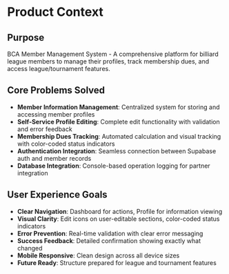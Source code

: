 # Product Context

## Purpose
BCA Member Management System - A comprehensive platform for billiard league members to manage their profiles, track membership dues, and access league/tournament features.

## Core Problems Solved
- **Member Information Management**: Centralized system for storing and accessing member profiles
- **Self-Service Profile Editing**: Complete edit functionality with validation and error feedback
- **Membership Dues Tracking**: Automated calculation and visual tracking with color-coded status indicators
- **Authentication Integration**: Seamless connection between Supabase auth and member records
- **Database Integration**: Console-based operation logging for partner integration

## User Experience Goals
- **Clear Navigation**: Dashboard for actions, Profile for information viewing
- **Visual Clarity**: Edit icons on user-editable sections, color-coded status indicators
- **Error Prevention**: Real-time validation with clear error messaging
- **Success Feedback**: Detailed confirmation showing exactly what changed
- **Mobile Responsive**: Clean design across all device sizes
- **Future Ready**: Structure prepared for league and tournament features
